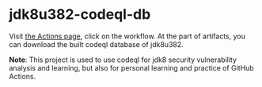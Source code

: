 # jdk8u382-codeql-db

Visit [the Actions page](https://github.com/Ya0h4cker/jdk8u382-codeql-db/actions), click on the workflow. At the part of artifacts, you can download the built codeql database of jdk8u382.

**Note**: This project is used to use codeql for jdk8 security vulnerability analysis and learning, but also for personal learning and practice of GitHub Actions.
